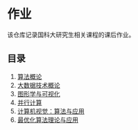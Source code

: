 作业
===

该仓库记录国科大研究生相关课程的课后作业。

目录
---

1. [算法概论](https://github.com/TerenceWangh/course/tree/master/algorithm)
1. [大数据技术概论](https://github.com/TerenceWangh/course/tree/master/bigdata)
1. [图形学与可视化](https://github.com/TerenceWangh/course/tree/master/cg)
1. [并行计算](https://github.com/TerenceWangh/course/tree/master/parallel)
1. [计算机视觉：算法与应用](https://github.com/TerenceWangh/course/tree/master/vision)
1. [最优化算法理论与应用](https://github.com/TerenceWangh/course/tree/master/opt)
